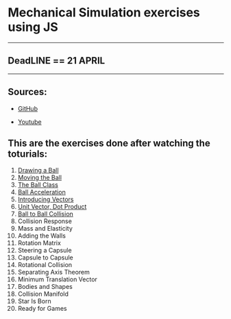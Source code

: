 # Mechanical Simulation exercises using JS

--------------

## DeadLINE == 21 APRIL

--------------

## Sources:
 * [GitHub](https://github.com/danielszabo88/mocorgo)

 * [Youtube](https://youtube.com/playlist?list=PLo6lBZn6hgca1T7cNZXpiq4q395ljbEI_)

## This are the **exercises** done after watching the toturials:

 1) [Drawing a Ball](https://hoxu1.github.io/Mechanics-js-simulation/2d_engine/1_Drawing_a_Ball/)
 2) [Moving the Ball](https://hoxu1.github.io/Mechanics-js-simulation/2d_engine/2_Moving_the_Ball/)
 3) [The Ball Class](https://hoxu1.github.io/Mechanics-js-simulation/2d_engine/3_The_Ball_Class/)
 4) [Ball Acceleration](https://hoxu1.github.io/Mechanics-js-simulation/2d_engine/4_Ball_Acceleration/)
 5) [Introducing Vectors](https://hoxu1.github.io/Mechanics-js-simulation/2d_engine/5_Introducing_Vectors/)
 6) [Unit Vector, Dot Product](https://hoxu1.github.io/Mechanics-js-simulation/2d_engine/6_Unit_Vector_Dot_Product/)
 7) [Ball to Ball Collision](https://hoxu1.github.io/Mechanics-js-simulation/2d_engine/7_Ball_to_Ball_Collision/)
 8) Collision Response
 9) Mass and Elasticity
 10) Adding the Walls
 11) Rotation Matrix
 12) Steering a Capsule
 13) Capsule to Capsule
 14) Rotational Collision
 15) Separating Axis Theorem
 16) Minimum Translation Vector
 17) Bodies and Shapes
 18) Collision Manifold
 19) Star Is Born
 20) Ready for Games
